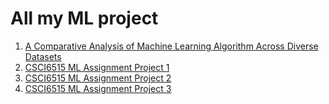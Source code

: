 # All my ML project

1. [A Comparative Analysis of Machine Learning Algorithm Across Diverse Datasets](/A%20Comparative%20Analysis%20of%20Machine%20Learning%20Algorithm%20Across%20Diverse%20Datasets/readMe.md)
2. [CSCI6515 ML Assignment Project 1](/CSCI6515%20Assignment%20ML%20Projects/A1.ipynb)
3. [CSCI6515 ML Assignment Project 2](/CSCI6515%20Assignment%20ML%20Projects/A2.ipynb)
4. [CSCI6515 ML Assignment Project 3](/CSCI6515%20Assignment%20ML%20Projects/A3.ipynb)
